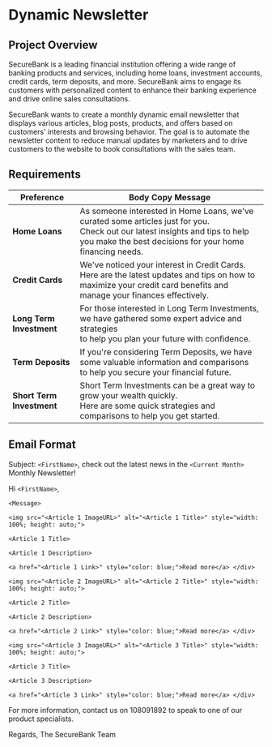 # Dynamic Newsletter

## Project Overview

SecureBank is a leading financial institution offering a wide range of banking products and services, including home loans, investment accounts, credit cards, term deposits, and more. SecureBank aims to engage its customers with personalized content to enhance their banking experience and drive online sales consultations.

SecureBank wants to create a monthly dynamic email newsletter that displays various articles, blog posts, products, and offers based on customers' interests and browsing behavior. The goal is to automate the newsletter content to reduce manual updates by marketers and to drive customers to the website to book consultations with the sales team.

## Requirements

| Preference             | Body Copy Message                                                                                                     |
|------------------------|-----------------------------------------------------------------------------------------------------------------------|
| **Home Loans**         | As someone interested in Home Loans, we've curated some articles just for you.<br>Check out our latest insights and tips to help you make the best decisions for your home financing needs. |
| **Credit Cards**       | We've noticed your interest in Credit Cards.<br>Here are the latest updates and tips on how to maximize your credit card benefits and manage your finances effectively. |
| **Long Term Investment** | For those interested in Long Term Investments, we have gathered some expert advice and strategies<br>to help you plan your future with confidence. |
| **Term Deposits**      | If you're considering Term Deposits, we have some valuable information and comparisons<br>to help you secure your financial future. |
| **Short Term Investment** | Short Term Investments can be a great way to grow your wealth quickly.<br>Here are some quick strategies and comparisons to help you get started. |


## Email Format

Subject: `<FirstName>`, check out the latest news in the `<Current Month>` Monthly Newsletter!

Hi `<FirstName>`, <br>

`<Message>`

`<img src="<Article 1 ImageURL>" alt="<Article 1 Title>" style="width: 100%; height: auto;">`

`<Article 1 Title>`

`<Article 1 Description>`

`<a href="<Article 1 Link>" style="color: blue;">Read more</a> </div>`

`<img src="<Article 2 ImageURL>" alt="<Article 2 Title>" style="width: 100%; height: auto;">`

`<Article 2 Title>`

`<Article 2 Description>`

`<a href="<Article 2 Link>" style="color: blue;">Read more</a> </div>`

`<img src="<Article 3 ImageURL>" alt="<Article 3 Title>" style="width: 100%; height: auto;">`

`<Article 3 Title>`

`<Article 3 Description>`

`<a href="<Article 3 Link>" style="color: blue;">Read more</a> </div>`

For more information, contact us on 108091892 to speak to one of our product specialists. 

Regards,
The SecureBank Team

